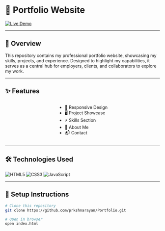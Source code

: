 <h1 align="left">🌟 Portfolio Website</h1>
<p align="left">
  <a href="https://prkshnarayan.github.io/Portfolio/" target="_blank">
    <img src="https://img.shields.io/badge/🌐_Live_Demo-4285F4?style=for-the-badge&logo=google-chrome&logoColor=white" alt="Live Demo">
  </a>
</p>

---

## 📌 Overview
<div align="left">
  <p>This repository contains my professional portfolio website, showcasing my skills, projects, and experience. Designed to highlight my capabilities, it serves as a central hub for employers, clients, and collaborators to explore my work.</p>
</div>

---

## ✨ Features
<div style="display: flex; flex-wrap: wrap; gap: 10px; justify-content: center;">
  <ul>
    <li>📱 Responsive Design</li>
    <li>🖥️ Project Showcase</li>
    <li>⚡ Skills Section</li>
    <li>👤 About Me</li>
    <li>📬 Contact</li>
  </ul>
</div>

---

## 🛠 Technologies Used
<div align="left" style="margin-top: 20px;">
  <img src="https://img.shields.io/badge/HTML5-E34F26?style=for-the-badge&logo=html5&logoColor=white" alt="HTML5">
  <img src="https://img.shields.io/badge/CSS3-1572B6?style=for-the-badge&logo=css3&logoColor=white" alt="CSS3">
  <img src="https://img.shields.io/badge/JavaScript-F7DF1E?style=for-the-badge&logo=javascript&logoColor=black" alt="JavaScript">
</div>

---

## 🚀 Setup Instructions
```bash
# Clone this repository
git clone https://github.com/prkshnarayan/Portfolio.git

# Open in browser
open index.html
